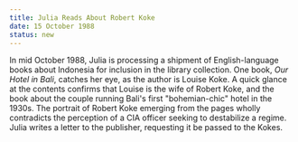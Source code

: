 ```yaml
---
title: Julia Reads About Robert Koke
date: 15 October 1988 
status: new
---
```


In mid October 1988, Julia is processing a shipment of English-language
books about Indonesia for inclusion in the library collection. One book,
*Our Hotel in Bali*, catches her eye, as the author is Louise Koke. A
quick glance at the contents confirms that Louise is the wife of Robert
Koke, and the book about the couple running Bali's first "bohemian-chic"
hotel in the 1930s. The portrait of Robert Koke emerging from the pages
wholly contradicts the perception of a CIA officer seeking to
destabilize a regime. Julia writes a letter to the publisher, requesting
it be passed to the Kokes.
